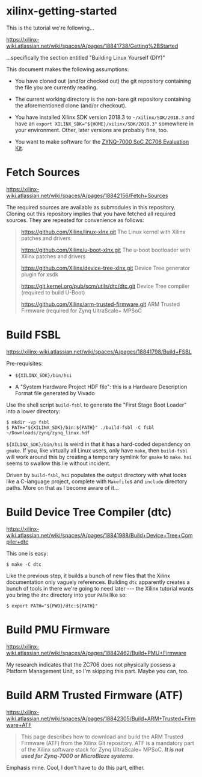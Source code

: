 xilinx-getting-started
======================

This is the tutorial we're following...

https://xilinx-wiki.atlassian.net/wiki/spaces/A/pages/18841738/Getting%2BStarted

...specifically the section entitled "Building Linux Yourself (DIY)"

This document makes the following assumptions:

* You have cloned out (and/or checked out) the git repository containing the
  file you are currently reading.

* The current working directory is the non-bare git repository containing the
  aforementioned clone (and/or checkout).

* You have installed Xilinx SDK version 2018.3 to `~/xilinx/SDK/2018.3` and
  have an `export XILINX_SDK="${HOME}/xilinx/SDK/2018.3"` somewhere in your
  environment. Other, later versions are probably fine, too.

* You want to make software for the [ZYNQ-7000 SoC ZC706 Evaluation Kit][zc706].

# Fetch Sources

https://xilinx-wiki.atlassian.net/wiki/spaces/A/pages/18842156/Fetch+Sources

The required sources are available as submodules in this repository. Cloning
out this repository implies that you have fetched all required sources. They
are repeated for convenience as follows:

> https://github.com/Xilinx/linux-xlnx.git
> 	The Linux kernel with Xilinx patches and drivers
>
> https://github.com/Xilinx/u-boot-xlnx.git
> 	The u-boot bootloader with Xilinx patches and drivers
>
> https://github.com/Xilinx/device-tree-xlnx.git
> 	Device Tree generator plugin for xsdk
>
> https://git.kernel.org/pub/scm/utils/dtc/dtc.git
> 	Device Tree compiler (required to build U-Boot)
>
> https://github.com/Xilinx/arm-trusted-firmware.git
> 	ARM Trusted Firmware (required for Zynq UltraScale+ MPSoC

# Build FSBL

https://xilinx-wiki.atlassian.net/wiki/spaces/A/pages/18841798/Build+FSBL

Pre-requisites:

* `${XILINX_SDK}/bin/hsi`

* A "System Hardware Project HDF file": this is a Hardware Description Format
  file generated by Vivado

Use the shell script `build-fsbl` to generate the "First Stage Boot Loader"
into a lower directory:

    $ mkdir -vp fsbl
    $ PATH="${XILINX_SDK}/bin:${PATH}" ./build-fsbl -C fsbl ~/Downloads/zynq/zynq_linux.hdf

`${XILINX_SDK}/bin/hsi` is weird in that it has a hard-coded dependency on
`gmake`. If you, like virtually all Linux users, only have `make`, then
`build-fsbl` will work around this by creating a temporary symlink for `gmake`
to `make`. `hsi` seems to swallow this lie without incident.

Driven by `build-fsbl`, `hsi` populates the output directory with what looks
like a C-language project, complete with `Makefile`s and `include` directory
paths. More on that as I become aware of it...

# Build Device Tree Compiler (dtc)

https://xilinx-wiki.atlassian.net/wiki/spaces/A/pages/18841988/Build+Device+Tree+Compiler+dtc

This one is easy:

    $ make -C dtc

Like the previous step, it builds a bunch of new files that the Xilinx
documentation only vaguely references. Building `dtc` apparently creates a
bunch of tools in there we're going to need later --- the Xilinx tutorial wants
you bring the `dtc` directory into your `PATH` like so:

    $ export PATH="${PWD}/dtc:${PATH}"

# Build PMU Firmware

https://xilinx-wiki.atlassian.net/wiki/spaces/A/pages/18842462/Build+PMU+Firmware

My research indicates that the ZC706 does not physically possess a Platform
Management Unit, so I'm skipping this part. Maybe you can, too.

# Build ARM Trusted Firmware (ATF)

https://xilinx-wiki.atlassian.net/wiki/spaces/A/pages/18842305/Build+ARM+Trusted+Firmware+ATF

> This page describes how to download and build the ARM Trusted Firmware (ATF)
> from the Xilinx Git repository. ATF is a mandatory part of the Xilinx
> software stack for Zynq UltraScale+ MPSoC. **_It is not used for Zynq-7000 or
> MicroBlaze systems_**.

Emphasis mine. Cool, I don't have to do this part, either.







[zc706]:https://www.xilinx.com/products/boards-and-kits/ek-z7-zc706-g.html
